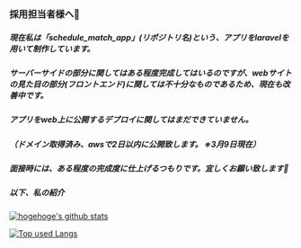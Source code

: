 ### 採用担当者様へ:bow:

##### 現在私は「schedule_match_app」(リポジトリ名)という、アプリをlaravelを用いて制作しています。

##### サーバーサイドの部分に関してはある程度完成してはいるのですが、webサイトの見た目の部分(フロントエンド)に関しては不十分なものであるため、現在も改善中です。


##### アプリをweb上に公開するデプロイに関してはまだできていません。
##### （ドメイン取得済み、awsで2日以内に公開致します。 ※3月9日現在）

##### 面接時には、ある程度の完成度に仕上げるつもりです。宜しくお願い致します:bow:

##### 以下、私の紹介

<!-- リポジトリステータス -->
[![hogehoge's github stats](https://github-readme-stats.vercel.app/api?username=Shyousei7610&hide=contribs&count_private=true&show_icons=true&theme=tokyonight)](https://github.com/Shyousei7610/)

<!-- ソースコード統計 -->
[![Top used Langs](https://github-readme-stats.vercel.app/api/top-langs/?username=Shyousei7610&layout=compact&theme=tokyonight)](https://github.com/Shyousei7610/)



<!--
**Shyousei7610/Shyousei7610** is a ✨ _special_ ✨ repository because its `README.md` (this file) appears on your GitHub profile.

Here are some ideas to get you started:

- 🔭 I’m currently working on ...
- 🌱 I’m currently learning ...
- 👯 I’m looking to collaborate on ...
- 🤔 I’m looking for help with ...
- 💬 Ask me about ...
- 📫 How to reach me: ...
- 😄 Pronouns: ...
- ⚡ Fun fact: ...
-->
